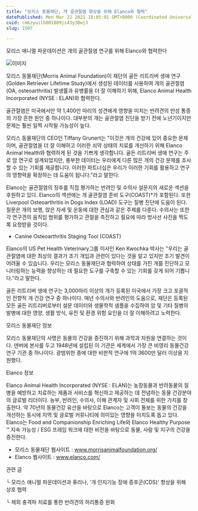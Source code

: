 ```yaml
---
title: "모리스 동물재단, 개 골관절염 향상을 위해 Elanco와 협력"
datePublished: Mon Mar 22 2021 18:05:01 GMT+0000 (Coordinated Universal Time)
cuid: cm6zyuilb001809js43y30wj3
slug: 1507

---
```



모리스 애니멀 파운데이션은 개의 골관절염 연구를 위해 Elanco와 협력한다

![이미지](https://cdn.hashnode.com/res/hashnode/image/upload/v1739247149249/2d654c9a-60af-4766-9218-917f09c46e4a.jpeg)

모리스 동물재단(Morris Animal Foundation)이 재단의 골든 리트리버 생애 연구(Golden Retriever Lifetime Study)에서 생성된 데이터를 사용하여 개의 골관절염(OA, osteoarthritis) 발생률과 유병률을 더 잘 이해하기 위해, Elanco Animal Health Incorporated (NYSE : ELAN)와 협력한다.

골관절염은 미국에서만 약 1,400만 마리의 성견에게 영향을 미치는 반려견의 만성 통증의 가장 흔한 원인 중 하나이다. 대부분의 개는 골관절염 진단을 받기 전에 노년기이지만 문제는 훨씬 일찍 시작될 가능성이 높다.

모리스 동물재단의 CEO인 Tiffany Grunert는 "이것은 개의 건강에 있어 중요한 문제이며, 골관절염을 더 잘 이해하고 이러한 쇠약 상태의 치료를 개선하기 위해 Elanco Animal Health와 협력하게 된 것을 기쁘게 생각합니다. 골든 리트리버 생애 연구는 주로 암 연구로 설계되었지만, 풍부한 데이터는 우리에게 다른 많은 개의 건강 문제를 조사할 수 있는 기회를 제공합니다. 이러한 파트너십은 우리가 이러한 기회를 활용하고 연구의 영향력을 확장하는 데 도움이 됩니다."라고 말한다.

Elanco는 골관절염의 징후를 직접 평가하는 반려인 및 수의사 설문지의 새로운 섹션을 후원하고 있다. Elanco의 섹션에는 개 골관절염 준비 도구(COAST)*가 포함된다. 또한 Liverpool Osteoarthritis in Dogs Index (LOAD) 도구는 질병 진단에 도움이 된다. 질문은 개의 보행, 앉은 자세 및 운동에 대한 관심과 같은 주제를 다룬다. 수의사는 또한 각 연구견의 움직임 범위를 평가하고 관절을 촉진하고 필요에 따라 방사선 사진을 찍도록 요청받을 것이다.

* Canine Osteoarthritis Staging Tool (COAST)

Elanco의 US Pet Health Veterinary그룹 이사인 Ken Kwochka 박사는 "우리는 골관절염에 대한 최상의 결과가 조기 개입과 관련이 있다는 것을 알고 있지만 조기 발견이 어려울 수 있습니다. 우리는 모리스 동물재단과 협력하여 상태를 가진 개를 진단하고 모니터링하는 능력을 향상하는 데 필요한 도구를 구축할 수 있는 기회를 갖게 되어 기쁩니다."라고 말한다.

골든 리트리버 생애 연구는 3,000마리 이상의 개가 등록된 미국에서 가장 크고 포괄적인 전향적 개 건강 연구 중 하나이다. 매년 수의사와 반려인의 도움으로, 재단은 등록된 모든 골든 리트리버로부터 설문 데이터와 생물학적 샘플을 수집하여 암 및 기타 질병의 발병에 대한 영양, 생활 방식, 유전 및 환경 위험 요인을 더 잘 이해하려고 노력한다.

모리스 동물재단 정보

모리스 동물재단의 사명은 동물의 건강을 증진하기 위해 과학과 자원을 연결하는 것이다. 덴버에 본사를 두고 1948년에 설립된 이 기관은 세계에서 가장 큰 비영리 동물건강 연구 기관 중 하나이다. 광범위한 종에 대한 비판적 연구에 1억 3600만 달러 이상을 지원했다.

Elanco 정보

Elanco Animal Health Incorporated (NYSE : ELAN)는 농장동물과 반려동물의 질병을 예방하고 치료하는 제품과 서비스를 혁신하고 제공하는 데 전념하는 동물 건강분야의 글로벌 리더이다. 농부, 반려인, 수의사, 이해 관계자 및 사회 전체를 위한 가치를 창출한다. 약 70년의 동물건강 유산을 바탕으로 Elanco는 고객이 돌보는 동물의 건강을 개선하는 동시에 지역 및 글로벌 커뮤니티에 의미있는 영향을 미치도록 돕고 있다. Elanco는 Food and Companionship Enriching Life와 Elanco Healthy Purpose ™ 지속 가능성 / ESG 프레임 워크에 대한 비전을 바탕으로 동물, 사람 및 지구의 건강을 증진한다.

- 모리스 동물재단 웹사이트 : www.morrisanimalfoundation.org/
- Elanco 웹사이트 : www.elanco.com/

관련 글

└ 모리스 애니멀 파운데이션과 퓨리나, '개 인지기능 장애 증후군(CDS)' 향상을 위해 상호 협력

└ 체외 충격파 치료를 통한 반려견의 허리통증 완화